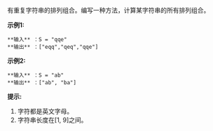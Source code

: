 有重复字符串的排列组合。编写一种方法，计算某字符串的所有排列组合。

**示例1:**

    
    
    **输入** ：S = "qqe"
    **输出** ：["eqq","qeq","qqe"]
    

**示例2:**

    
    
    **输入** ：S = "ab"
    **输出** ：["ab", "ba"]
    

**提示:**

  1. 字符都是英文字母。
  2. 字符串长度在[1, 9]之间。

